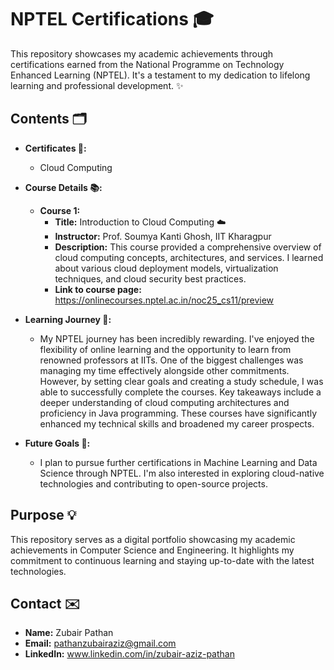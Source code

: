 # NPTEL Certifications 🎓

This repository showcases my academic achievements through certifications earned from the National Programme on Technology Enhanced Learning (NPTEL). It's a testament to my dedication to lifelong learning and professional development. ✨

## Contents 🗂️

*   **Certificates 📜:**
    *   Cloud Computing

*   **Course Details 📚:**

    *   **Course 1:**
        *   **Title:** Introduction to Cloud Computing ☁️
        *   **Instructor:** Prof. Soumya Kanti Ghosh, IIT Kharagpur
        *   **Description:** This course provided a comprehensive overview of cloud computing concepts, architectures, and services. I learned about various cloud deployment models, virtualization techniques, and cloud security best practices.
        *   **Link to course page:** https://onlinecourses.nptel.ac.in/noc25_cs11/preview
      

*   **Learning Journey 🚀:**

    *   My NPTEL journey has been incredibly rewarding. I've enjoyed the flexibility of online learning and the opportunity to learn from renowned professors at IITs. One of the biggest challenges was managing my time effectively alongside other commitments. However, by setting clear goals and creating a study schedule, I was able to successfully complete the courses. Key takeaways include a deeper understanding of cloud computing architectures and proficiency in Java programming. These courses have significantly enhanced my technical skills and broadened my career prospects.

*   **Future Goals 🎯:**

    *   I plan to pursue further certifications in Machine Learning and Data Science through NPTEL. I'm also interested in exploring cloud-native technologies and contributing to open-source projects.

## Purpose 💡

This repository serves as a digital portfolio showcasing my academic achievements in Computer Science and Engineering. It highlights my commitment to continuous learning and staying up-to-date with the latest technologies.

## Contact ✉️

*   **Name:** Zubair Pathan
*   **Email:** pathanzubairaziz@gmail.com
*   **LinkedIn:** www.linkedin.com/in/zubair-aziz-pathan
  
